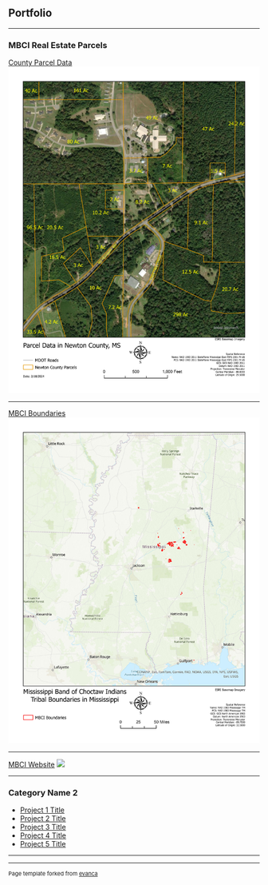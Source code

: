 ## Portfolio

---

### MBCI Real Estate Parcels

[County Parcel Data](/Parcel)
<img src="pdf/parcel.pdf?raw=true"/>

---
[MBCI Boundaries](/MBCILocatiomappdf)
<img src="pdf/MBCI Location Map.pdf?raw=true"/>

---
[MBCI Website](http:www.choctaw.org/)
<img src="images/dummy_thumbnail.jpg?raw=true"/>

---

### Category Name 2

- [Project 1 Title](http://example.com/)
- [Project 2 Title](http://example.com/)
- [Project 3 Title](http://example.com/)
- [Project 4 Title](http://example.com/)
- [Project 5 Title](http://example.com/)

---




---
<p style="font-size:11px">Page template forked from <a href="https://github.com/evanca/quick-portfolio">evanca</a></p>
<!-- Remove above link if you don't want to attibute -->
